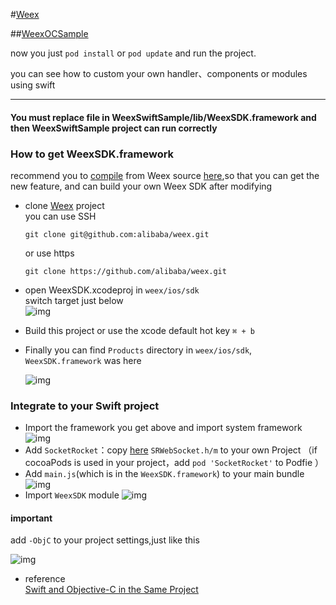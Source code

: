 #[Weex](https://github.com/alibaba/weex)


##[WeexOCSample](https://github.com/acton393/WeexOCExample)




now you just `pod install` or `pod update` and run the project.

you can see how to custom your own handler、components or modules using swift

-----------------

#### You must replace file in WeexSwiftSample/lib/WeexSDK.framework and then WeexSwiftSample project can run correctly

### How to  get WeexSDK.framework

recommend you to <a href="#compile">compile</a> from Weex source [here](https://github.com/alibaba/weex),so that you can get the new feature, and can build your own Weex SDK after modifying

- clone [Weex](https://github.com/alibaba/weex) project  
  you can use SSH
  
	```
	git clone git@github.com:alibaba/weex.git
	```
  or use https   
  
	```
	git clone https://github.com/alibaba/weex.git
	```
  	    
- open WeexSDK.xcodeproj in `weex/ios/sdk`  
  switch target just below  
  ![img](http://img1.tbcdn.cn/L1/461/1/4fe050b36e7fea52f121e73790b1fdb7ea934e97)
  
- Build this project or use the xcode default hot key `⌘ + b`

- Finally you can find `Products` directory in `weex/ios/sdk`, `WeexSDK.framework` was here

  ![img](http://img4.tbcdn.cn/L1/461/1/52594fea03ee1154845d0f897558b81b4b5bef2e)

### Integrate to your Swift project

- Import the framework you get above and import system framework
  ![img](http://img1.tbcdn.cn/L1/461/1/ce309c54c7b3dd3607d7a3d07c44bfd0e0e10f86) 
- Add `SocketRocket`：copy [here](https://github.com/alibaba/weex/tree/dev/ios/sdk/WeexSDK/dependency) `SRWebSocket.h/m` to your own Project  （if cocoaPods is used in your project，add `pod 'SocketRocket'` to Podfie ）
- Add `main.js`(which is in the `WeexSDK.framework`) to your main bundle
  ![img](http://img1.tbcdn.cn/L1/461/1/bb3998595bafe9c9336411160c0b6bd3eeb843ef)
- Import `WeexSDK` module
  ![img](http://img1.tbcdn.cn/L1/461/1/34fb8a10c2995a50c8f3f4cda0d4310b79131b0c)
  
#### important
add `-ObjC` to your project settings,just like this

![img](http://img3.tbcdn.cn/L1/461/1/430ae522f5031ff728c95efea49219a11e6852b3)

- reference	 
 [Swift and Objective-C in the Same Project](https://developer.apple.com/library/ios/documentation/Swift/Conceptual/BuildingCocoaApps/MixandMatch.html)
